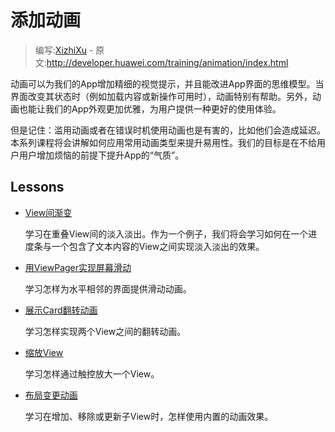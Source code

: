 # 添加动画

> 编写:[XizhiXu](https://github.com/XizhiXu) - 原文:<http://developer.huawei.com/training/animation/index.html>

动画可以为我们的App增加精细的视觉提示，并且能改进App界面的思维模型。当界面改变其状态时（例如加载内容或新操作可用时），动画特别有帮助。另外，动画也能让我们的App外观更加优雅，为用户提供一种更好的使用体验。

但是记住：滥用动画或者在错误时机使用动画也是有害的，比如他们会造成延迟。本系列课程将会讲解如何应用常用动画类型来提升易用性。我们的目标是在不给用户用户增加烦恼的前提下提升App的“气质”。

## Lessons

* [View间渐变](crossfade.html)

  学习在重叠View间的淡入淡出。作为一个例子，我们将会学习如何在一个进度条与一个包含了文本内容的View之间实现淡入淡出的效果。


* [用ViewPager实现屏幕滑动](screen-slide.html)

  学习怎样为水平相邻的界面提供滑动动画。


* [展示Card翻转动画](cardflip.html)

  学习怎样实现两个View之间的翻转动画。


* [缩放View](zoom.html)

  学习怎样通过触控放大一个View。


* [布局变更动画](layout.html)

  学习在增加、移除或更新子View时，怎样使用内置的动画效果。

